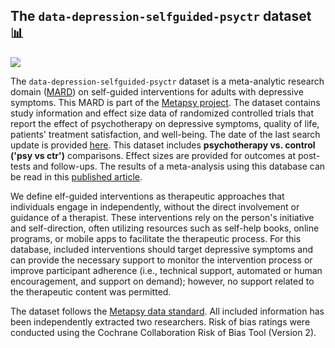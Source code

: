 ## **The `data-depression-selfguided-psyctr` dataset** 📊 

[<img src="https://img.shields.io/badge/DOI-10.5281%2Fzenodo.12705748-blue">](https://doi.org/10.5281/zenodo.12705748) 

The `data-depression-selfguided-psyctr` dataset is a meta-analytic research domain ([MARD](https://docs.metapsy.org/uploads/ebmental-2022-300509.pdf)) on self-guided interventions for adults with depressive symptoms. This MARD is part of the  [Metapsy project](https://www.metapsy.org/). The dataset contains study information and effect size data of randomized controlled trials that report the effect of psychotherapy on depressive symptoms, quality of life, patients' treatment satisfaction, and well-being. The date of the last search update is provided [here](https://github.com/metapsy-project/depression-selfguided-psyctr/blob/master/metadata/last_search.txt). This dataset includes **psychotherapy vs. control ('psy vs ctr')** comparisons. Effect sizes are provided for outcomes at post-tests and follow-ups. The results of a meta-analysis using this database can be read in this  [published article](https://www.thelancet.com/journals/ebiom/article/PIIS2352-3964(24)00243-3/fulltext).

We define elf-guided interventions as therapeutic approaches that individuals engage in independently, without the direct involvement or guidance of a therapist. These interventions rely on the person's initiative and self-direction, often utilizing resources such as self-help books, online programs, or mobile apps to facilitate the therapeutic process. For this database, included interventions should target depressive symptoms and can provide the necessary support to monitor the intervention process or improve participant adherence (i.e., technical support, automated or human encouragement, and support on demand); however, no support related to the therapeutic content was permitted.

The dataset follows the [Metapsy data standard](https://docs.metapsy.org/data-preparation/format/). All included information has been independently extracted two researchers. Risk of bias ratings were conducted using the Cochrane Collaboration Risk of Bias Tool (Version 2).
